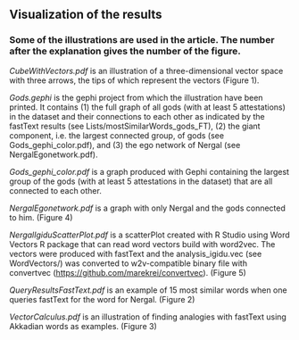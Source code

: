 ## Visualization of the results
### Some of the illustrations are used in the article. The number after the explanation gives the number of the figure.

*CubeWithVectors.pdf* is an illustration of a three-dimensional vector space with three arrows, the tips of which represent the vectors (Figure 1).

*Gods.gephi* is the gephi project from which the illustration have been printed. It contains (1) the full graph of all gods (with at least 5 attestations) in the dataset and their connections to each other as indicated by the fastText results (see Lists/mostSimilarWords_gods_FT), (2) the giant component, i.e. the largest connected group, of gods (see Gods_gephi_color.pdf), and (3) the ego network of Nergal (see NergalEgonetwork.pdf).

*Gods_gephi_color.pdf* is a graph produced with Gephi containing the largest group of the gods (with at least 5 attestations in the dataset) that are all connected to each other.

*NergalEgonetwork.pdf* is a graph with only Nergal and the gods connected to him. (Figure 4)

*NergalIgiduScatterPlot.pdf* is a scatterPlot created with R Studio using Word Vectors R package that can read word vectors build with word2vec. The vectors were produced with fastText and the analysis_igidu.vec (see WordVectors/) was converted to w2v-compatible binary file with convertvec (https://github.com/marekrei/convertvec). (Figure 5)

*QueryResultsFastText.pdf* is an example of 15 most similar words when one queries fastText for the word for Nergal. (Figure 2)

*VectorCalculus.pdf* is an illustration of finding analogies with fastText using Akkadian words as examples. (Figure 3)
